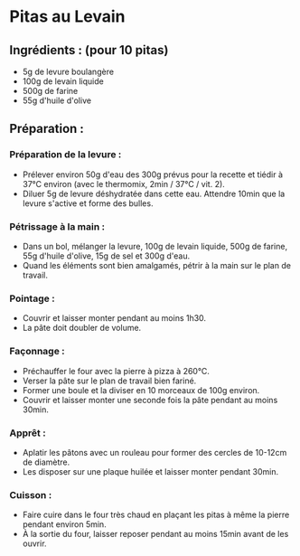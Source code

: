 # Pitas au Levain

## Ingrédients : (pour 10 pitas)
* 5g de levure boulangère
* 100g de levain liquide
* 500g de farine
* 55g d'huile d'olive

## Préparation :

### Préparation de la levure :
* Prélever environ 50g d'eau des 300g prévus pour la recette et tiédir à 37°C environ (avec le thermomix, 2min / 37°C / vit. 2).
* Diluer 5g de levure déshydratée dans cette eau. Attendre 10min que la levure s'active et forme des bulles.

### Pétrissage à la main :
* Dans un bol, mélanger la levure, 100g de levain liquide, 500g de farine, 55g d'huile d'olive, 15g de sel et 300g d'eau.
* Quand les éléments sont bien amalgamés, pétrir à la main sur le plan de travail.

### Pointage :
* Couvrir et laisser monter pendant au moins 1h30.
* La pâte doit doubler de volume.

### Façonnage :
* Préchauffer le four avec la pierre à pizza à 260°C.
* Verser la pâte sur le plan de travail bien fariné.
* Former une boule et la diviser en 10 morceaux de 100g environ.
* Couvrir et laisser monter une seconde fois la pâte pendant au moins 30min.

### Apprêt :
* Aplatir les pâtons avec un rouleau pour former des cercles de 10-12cm de diamètre.
* Les disposer sur une plaque huilée et laisser monter pendant 30min.

### Cuisson :
* Faire cuire dans le four très chaud en plaçant les pitas à même la pierre pendant environ 5min.
* À la sortie du four, laisser reposer pendant au moins 15min avant de les ouvrir.